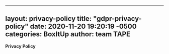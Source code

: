 
---
layout: privacy-policy
title:  "gdpr-privacy-policy"
date: 2020-11-20 19:20:19 -0500
categories: BoxItUp
author: team TAPE
---

**Privacy Policy**
